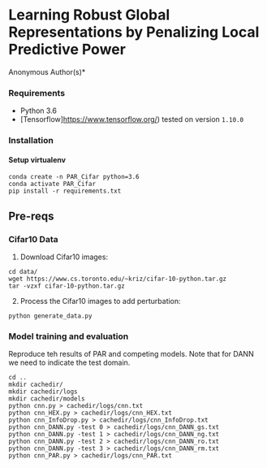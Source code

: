 # Learning Robust Global Representations by Penalizing Local Predictive Power
Anonymous Author(s)\*</sup>


### Requirements
- Python 3.6
- [Tensorflow]https://www.tensorflow.org/) tested on version `1.10.0`

### Installation

#### Setup virtualenv
```
conda create -n PAR_Cifar python=3.6
conda activate PAR_Cifar
pip install -r requirements.txt
```
## Pre-reqs

### Cifar10 Data
1. Download Cifar10 images:
```
cd data/
wget https://www.cs.toronto.edu/~kriz/cifar-10-python.tar.gz
tar -vzxf cifar-10-python.tar.gz
```

2. Process the Cifar10 images to add perturbation:
```
python generate_data.py
```


### Model training and evaluation
Reproduce teh results of PAR and competing models. Note that for DANN we need to indicate the test domain.
```
cd ..
mkdir cachedir/
mkdir cachedir/logs
mkdir cachedir/models
python cnn.py > cachedir/logs/cnn.txt
python cnn_HEX.py > cachedir/logs/cnn_HEX.txt
python cnn_InfoDrop.py > cachedir/logs/cnn_InfoDrop.txt
python cnn_DANN.py -test 0 > cachedir/logs/cnn_DANN_gs.txt
python cnn_DANN.py -test 1 > cachedir/logs/cnn_DANN_ng.txt
python cnn_DANN.py -test 2 > cachedir/logs/cnn_DANN_ro.txt
python cnn_DANN.py -test 3 > cachedir/logs/cnn_DANN_rm.txt
python cnn_PAR.py > cachedir/logs/cnn_PAR.txt
```
